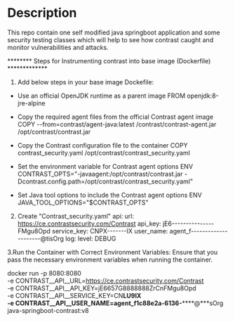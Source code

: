 # Description
 This repo contain one self modified java springboot application and some security testing classes which will help to see how contrast caught and monitor vulnerabilities and attacks.

 ******** Steps for Instrumenting contrast into base image (Dockerfile) *************
1. Add below steps in your base image Dockefile:
* Use an official OpenJDK runtime as a parent image
FROM openjdk:8-jre-alpine

* Copy the required agent files from the official Contrast agent image
COPY --from=contrast/agent-java:latest /contrast/contrast-agent.jar /opt/contrast/contrast.jar

* Copy the Contrast configuration file to the container
COPY contrast_security.yaml /opt/contrast/contrast_security.yaml

* Set the environment variable for Contrast agent options
ENV CONTRAST_OPTS="-javaagent:/opt/contrast/contrast.jar -Dcontrast.config.path=/opt/contrast/contrast_security.yaml"

* Set Java tool options to include the Contrast agent options
ENV JAVA_TOOL_OPTIONS="$CONTRAST_OPTS"

2. Create "Contrast_security.yaml"
api:
  url: https://ce.contrastsecurity.com/Contrast
  api_key: jE6---------------FMgu8Opd
  service_key: CNPX-------IX
  user_name: agent_f---------------------@tisOrg
log:
  level: DEBUG


3.Run the Container with Correct Environment Variables:
Ensure that you pass the necessary environment variables when running the container.

docker run -p 8080:8080 \
  -e CONTRAST__API__URL=https://ce.contrastsecurity.com/Contrast \
  -e CONTRAST__API__API_KEY=jE6657G8888888ZrCnFMgu8Opd \
  -e CONTRAST__API__SERVICE_KEY=CN******LU9IX \
  -e CONTRAST__API__USER_NAME=agent_f1c88e2a-6136-**********@***sOrg \
  java-springboot-contrast:v8

 

